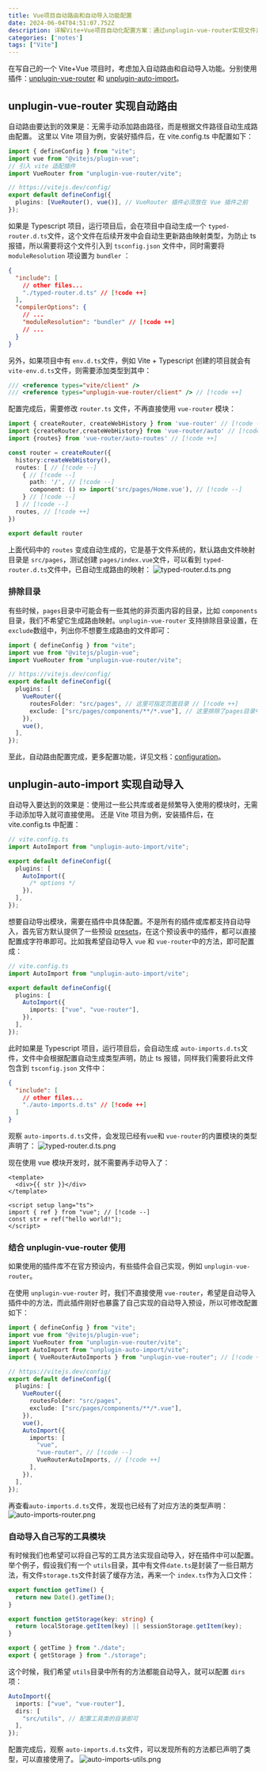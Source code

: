 ```yaml
---
title: Vue项目自动路由和自动导入功能配置
date: 2024-06-04T04:51:07.752Z
description: 详解Vite+Vue项目自动化配置方案：通过unplugin-vue-router实现文件系统路由自动生成，结合unplugin-auto-import解决模块重复导入痛点，提升开发效率与代码整洁度。
categories: ['notes']
tags: ["Vite"]
---
```


在写自己的一个 Vite+Vue 项目时，考虑加入自动路由和自动导入功能。分别使用插件：[unplugin-vue-router](https://github.com/posva/unplugin-vue-router) 和 [unplugin-auto-import](https://github.com/unplugin/unplugin-auto-import)。

<!-- more -->

## unplugin-vue-router 实现自动路由

自动路由要达到的效果是：无需手动添加路由路径，而是根据文件路径自动生成路由配置。
这里以 Vite 项目为例，安装好插件后，在 vite.config.ts 中配置如下：

```ts
import { defineConfig } from "vite";
import vue from "@vitejs/plugin-vue";
// 引入 vite 适配插件
import VueRouter from "unplugin-vue-router/vite";

// https://vitejs.dev/config/
export default defineConfig({
  plugins: [VueRouter(), vue()], // VueRouter 插件必须放在 Vue 插件之前
});
```

如果是 Typescript 项目，运行项目后，会在项目中自动生成一个 `typed-router.d.ts`文件，这个文件在后续开发中会自动生更新路由映射类型，为防止 ts 报错，所以需要将这个文件引入到 `tsconfig.json` 文件中，同时需要将 `moduleResolution` 项设置为 `bundler` ：

```json
{
  "include": [
    // other files...
    "./typed-router.d.ts" // [!code ++]
  ],
  "compilerOptions": {
    // ...
    "moduleResolution": "bundler" // [!code ++]
    // ...
  }
}
```

另外，如果项目中有 `env.d.ts`文件，例如 Vite + Typescript 创建的项目就会有 `vite-env.d.ts`文件，则需要添加类型到其中：

```ts
/// <reference types="vite/client" />
/// <reference types="unplugin-vue-router/client" /> // [!code ++]
```

配置完成后，需要修改 `router.ts` 文件，不再直接使用 `vue-router` 模块：

```ts
import { createRouter, createWebHistory } from 'vue-router' // [!code --]
import {createRouter,createWebHistory} from 'vue-router/auto' // [!code ++]
import {routes} from 'vue-router/auto-routes' // [!code ++]

const router = createRouter({
  history:createWebHistory(),
  routes: [ // [!code --]
    { // [!code --]
      path: '/', // [!code --]
      component: () => import('src/pages/Home.vue'), // [!code --]
    } // [!code --]
  ] // [!code --]
  routes, // [!code ++]
})

export default router
```

上面代码中的 `routes` 变成自动生成的，它是基于文件系统的，默认路由文件映射目录是 `src/pages`，测试创建 `pages/index.vue`文件，可以看到 `typed-router.d.ts`文件中，已自动生成路由的映射：
![typed-router.d.ts.png](https://img.wjian.xyz/2024/typed-router.d.ts.png)

### 排除目录

有些时候，`pages`目录中可能会有一些其他的非页面内容的目录，比如 `components`目录，我们不希望它生成路由映射。`unplugin-vue-router` 支持排除目录设置，在 `exclude`数组中，列出你不想要生成路由的文件即可：

```ts
import { defineConfig } from "vite";
import vue from "@vitejs/plugin-vue";
import VueRouter from "unplugin-vue-router/vite";

// https://vitejs.dev/config/
export default defineConfig({
  plugins: [
    VueRouter({
      routesFolder: "src/pages", // 这里可指定页面目录 // [!code ++]
      exclude: ["src/pages/components/**/*.vue"], // 这里排除了pages目录中components目录文件的路由映射 // [!code ++]
    }),
    vue(),
  ],
});
```

至此，自动路由配置完成，更多配置功能，详见文档：[configuration](https://uvr.esm.is/guide/configuration.html)。

## unplugin-auto-import 实现自动导入

自动导入要达到的效果是：使用过一些公共库或者是频繁导入使用的模块时，无需手动添加导入就可直接使用。
还是 Vite 项目为例，安装插件后，在 vite.config.ts 中配置：

```ts
// vite.config.ts
import AutoImport from "unplugin-auto-import/vite";

export default defineConfig({
  plugins: [
    AutoImport({
      /* options */
    }),
  ],
});
```

想要自动导出模块，需要在插件中具体配置。不是所有的插件或库都支持自动导入，首先官方默认提供了一些预设 [presets](https://github.com/unplugin/unplugin-auto-import/tree/main/src/presets)，在这个预设表中的插件，都可以直接配置成字符串即可。比如我希望自动导入 `vue` 和 `vue-router`中的方法，即可配置成：

```ts
// vite.config.ts
import AutoImport from "unplugin-auto-import/vite";

export default defineConfig({
  plugins: [
    AutoImport({
      imports: ["vue", "vue-router"],
    }),
  ],
});
```

此时如果是 Typescript 项目，运行项目后，会自动生成 `auto-imports.d.ts`文件，文件中会根据配置自动生成类型声明，防止 ts 报错，同样我们需要将此文件包含到 `tsconfig.json` 文件中：

```json
{
  "include": [
    // other files...
    "./auto-imports.d.ts" // [!code ++]
  ]
}
```

观察 `auto-imports.d.ts`文件，会发现已经有`vue`和 `vue-router`的内置模块的类型声明了：
![typed-router.d.ts.png](https://img.wjian.xyz/2024/auto-imports.d.ts.png)

现在使用 vue 模块开发时，就不需要再手动导入了：

```vue
<template>
  <div>{{ str }}</div>
</template>

<script setup lang="ts">
import { ref } from "vue"; // [!code --]
const str = ref("hello world!");
</script>
```

### 结合 unplugin-vue-router 使用

如果使用的插件库不在官方预设内，有些插件会自己实现，例如 `unplugin-vue-router`。

在使用 `unplugin-vue-router` 时，我们不直接使用 `vue-router`，希望是自动导入插件中的方法，而此插件刚好也暴露了自己实现的自动导入预设，所以可修改配置如下：

```ts
import { defineConfig } from "vite";
import vue from "@vitejs/plugin-vue";
import VueRouter from "unplugin-vue-router/vite";
import AutoImport from "unplugin-auto-import/vite";
import { VueRouterAutoImports } from "unplugin-vue-router"; // [!code ++]

// https://vitejs.dev/config/
export default defineConfig({
  plugins: [
    VueRouter({
      routesFolder: "src/pages",
      exclude: ["src/pages/components/**/*.vue"],
    }),
    vue(),
    AutoImport({
      imports: [
        "vue",
        "vue-router", // [!code --]
        VueRouterAutoImports, // [!code ++]
      ],
    }),
  ],
});
```

再查看`auto-imports.d.ts`文件，发现也已经有了对应方法的类型声明：
![auto-imports-router.png](https://img.wjian.xyz/2024/auto-imports-router.png)

### 自动导入自己写的工具模块

有时候我们也希望可以将自己写的工具方法实现自动导入，好在插件中可以配置。
举个例子，假设我们有一个 `utils`目录，其中有文件`date.ts`是封装了一些日期方法，有文件`storage.ts`文件封装了缓存方法，再来一个 `index.ts`作为入口文件：

```ts
export function getTime() {
  return new Date().getTime();
}
```

```ts
export function getStorage(key: string) {
  return localStorage.getItem(key) || sessionStorage.getItem(key);
}
```

```ts
export { getTime } from "./date";
export { getStorage } from "./storage";
```

这个时候，我们希望 `utils`目录中所有的方法都能自动导入，就可以配置 `dirs`项：

```ts
AutoImport({
  imports: ["vue", "vue-router"],
  dirs: [
    "src/utils", // 配置工具类的目录即可
  ],
});
```

配置完成后，观察 `auto-imports.d.ts`文件，可以发现所有的方法都已声明了类型，可以直接使用了。
![auto-imports-utils.png](https://img.wjian.xyz/2024/auto-imports-utils.png)
